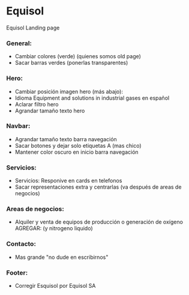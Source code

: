 # Equisol
Equisol Landing page

### General:
- Cambiar colores (verde) (quienes somos old page)
- Sacar barras verdes (ponerlas transparentes)

### Hero:
- Cambiar posición imagen hero (más abajo):
- Idioma Equipment and solutions in industrial gases en español
- Aclarar filtro hero
- Agrandar tamaño texto hero

### Navbar:
- Agrandar tamaño texto barra navegación
- Sacar botones y dejar solo etiquetas A (mas chico)
- Mantener color oscuro en inicio barra navegación

### Servicios:
- Servicios: Responive en cards en telefonos
- Sacar representaciones extra y centrarlas (va después de areas de negocios)

### Areas de negocios:
- Alquiler y venta de equipos de producción o generación de oxígeno AGREGAR: (y nitrogeno liquido)

### Contacto:
- Mas grande "no dude en escribirnos"

### Footer:
- Corregir Esquisol por Equisol SA

